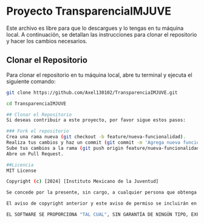 # Proyecto TransparenciaIMJUVE

Este archivo es libre para que lo descargues y lo tengas en tu máquina local. A continuación, se detallan las instrucciones para clonar el repositorio y hacer los cambios necesarios.

## Clonar el Repositorio

Para clonar el repositorio en tu máquina local, abre tu terminal y ejecuta el siguiente comando:

```bash
git clone https://github.com/Axel130102/TransparenciaIMJUVE.git

cd TransparenciaIMJUVE

## Clonar el Repositorio
Si deseas contribuir a este proyecto, por favor sigue estos pasos:

### Fork el repositorio
Crea una rama nueva (git checkout -b feature/nueva-funcionalidad).
Realiza tus cambios y haz un commit (git commit -m 'Agrega nueva funcionalidad').
Sube tus cambios a la rama (git push origin feature/nueva-funcionalidad).
Abre un Pull Request.

##Licencia
MIT License

Copyright (c) [2024] [Instituto Mexicano de la Juventud]

Se concede por la presente, sin cargo, a cualquier persona que obtenga una copia de este software y archivos de documentación asociados (el "Software"), permiso para usar el Software sin restricción, incluyendo sin limitación los derechos a usar, copiar, modificar, fusionar, publicar, distribuir, sublicenciar y/o vender copias del Software, y para permitir a las personas a quienes se les proporcione el Software hacer lo mismo, sujeto a las siguientes condiciones:

El aviso de copyright anterior y este aviso de permiso se incluirán en todas las copias o partes sustanciales del Software.

EL SOFTWARE SE PROPORCIONA "TAL CUAL", SIN GARANTÍA DE NINGÚN TIPO, EXPRESA O IMPLÍCITA, INCLUYENDO PERO NO LIMITADO A LAS GARANTÍAS DE COMERCIABILIDAD, IDONEIDAD PARA UN PROPÓSITO PARTICULAR Y NO INFRACCIÓN. EN NINGÚN CASO LOS AUTORES O TITULARES DE LOS DERECHOS DE AUTOR SERÁN RESPONSABLES POR NINGUNA RECLAMACIÓN, DAÑO O OTRA RESPONSABILIDAD, YA SEA EN UNA ACCIÓN CONTRACTUAL, AGRAVIO O DE OTRO TIPO, DERIVADA DE, FUERA DE O

